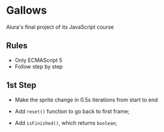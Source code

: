 # Gallows

Alura's final project of its JavaScript course

## Rules

- Only ECMAScript 5
- Follow step by step

## 1st Step
- Make the sprite change in 0.5s iterations from start to end

- Add `reset()` function to go back to first frame;
- Add `isFinished()`, which returns `boolean`;

